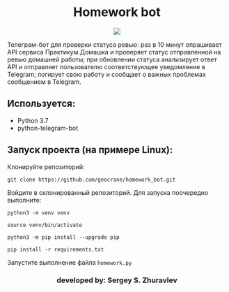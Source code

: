 <h1 align="center">Homework bot</h1>

<p align="center"><img src="https://img.shields.io/badge/made%20by-geocrane-green">
</p>

Телеграм-бот для проверки статуса ревью:
    раз в 10 минут опрашивает API сервиса Практикум.Домашка и проверяет статус отправленной на ревью домашней работы;
    при обновлении статуса анализирует ответ API и отправляет пользователю соответствующее уведомление в Telegram;
    логирует свою работу и сообщает о важных проблемах сообщением в Telegram.

## Используется:
+ Python 3.7
+ python-telegram-bot


## Запуск проекта (на примере Linux):
Клонируйте репозиторий:
```
git clone https://github.com/geocrane/homework_bot.git
```
Войдите в склонированный репозиторий.
Для запуска поочередно выполните:
```
python3 -m venv venv

source venv/bin/activate

python3 -m pip install --upgrade pip

pip install -r requirements.txt
```
Запустите выполнение файла `homework.py`

<p></p>
<h3 align="center">developed by: Sergey S. Zhuravlev</h3>